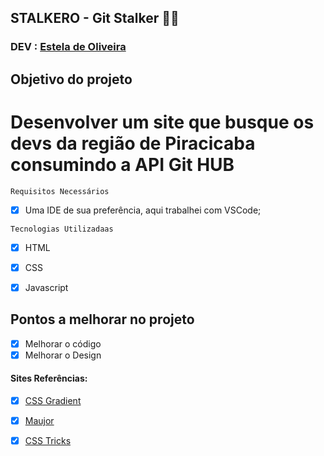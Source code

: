 ## STALKERO - Git Stalker 	🕵️‍♀️

### DEV : [Estela de Oliveira](https://github.com/ste2021)

## Objetivo do projeto

# Desenvolver um site que busque os devs da região de Piracicaba consumindo a API Git HUB

```Requisitos Necessários```

- [x] Uma IDE de sua preferência, aqui trabalhei com VSCode;


```Tecnologias Utilizadaas```

- [x] HTML
- [x] CSS
- [x] Javascript 


## Pontos a melhorar no projeto

- [x] Melhorar o código
- [x] Melhorar o Design

#### Sites Referências:

- [x] [CSS Gradient](https://cssgradient.io/)
- [x] [Maujor](https://www.maujor.com/)
- [x] [CSS Tricks](https://css-tricks.com/almanac/)




